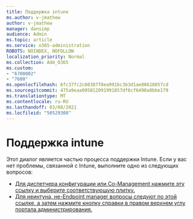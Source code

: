 ```yaml
---
title: Поддержка intune
ms.author: v-jmathew
author: v-jmathew
manager: dansimp
audience: Admin
ms.topic: article
ms.service: o365-administration
ROBOTS: NOINDEX, NOFOLLOW
localization_priority: Normal
ms.collection: Adm_O365
ms.custom:
- "6700002"
- "7680"
ms.openlocfilehash: 6fc37fc2c80387f8ea991bc3b3d1ae88618057cd
ms.sourcegitcommit: 475a9eaa095812091991857df6cf6490a8bbe179
ms.translationtype: MT
ms.contentlocale: ru-RU
ms.lasthandoff: 03/08/2021
ms.locfileid: "50529308"
---
```

# <a name="intune-support"></a>Поддержка intune

Этот диалог является частью процесса поддержки Intune. Если у вас нет проблемы, связанной с Intune, выполните одно из следующих вопросов:

- [Для диспетчера конфигурации или Co-Management нажмите эту ссылку и выберите соответствующую плитку.](https://endpoint.microsoft.com/#blade/Microsoft_Intune_DeviceSettings/SupportMenu/helpSupport)
- [Для неинтуна, не-Endpoint manager вопросы следуют по этой ссылке, а затем нажмите кнопку справки в правом верхнем углу портала администрирования.](https://admin.microsoft.com/Adminportal/Home?source=applauncher#/support/requests)
